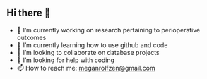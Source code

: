 ## Hi there 👋

- 🔭 I’m currently working on research pertaining to perioperative outcomes
- 🌱 I’m currently learning how to use github and code
- 👯 I’m looking to collaborate on database projects
- 🤔 I’m looking for help with coding
- 📫 How to reach me: meganrolfzen@gmail.com

